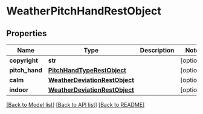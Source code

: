 # WeatherPitchHandRestObject

## Properties
Name | Type | Description | Notes
------------ | ------------- | ------------- | -------------
**copyright** | **str** |  | [optional] 
**pitch_hand** | [**PitchHandTypeRestObject**](PitchHandTypeRestObject.md) |  | [optional] 
**calm** | [**WeatherDeviationRestObject**](WeatherDeviationRestObject.md) |  | [optional] 
**indoor** | [**WeatherDeviationRestObject**](WeatherDeviationRestObject.md) |  | [optional] 

[[Back to Model list]](../README.md#documentation-for-models) [[Back to API list]](../README.md#documentation-for-api-endpoints) [[Back to README]](../README.md)

